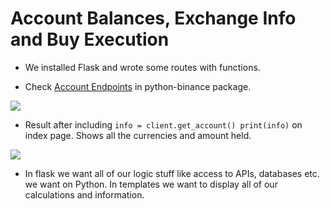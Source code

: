 # Account Balances, Exchange Info and Buy Execution

- We installed Flask and wrote some routes with functions.

- Check [Account Endpoints](https://python-binance.readthedocs.io/en/latest/account.html) in python-binance package.

![](https://i.imgur.com/VavwmvW.png)

- Result after including `info = client.get_account() print(info)` on index page. Shows all the currencies and amount held.

![](https://i.imgur.com/PJP369Z.png)

- In flask we want all of our logic stuff like access to APIs, databases etc. we want on Python. In templates we want to display all of our calculations and information.

